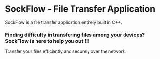 # SockFlow - File Transfer Application
SockFlow is a file transfer application entirely built in C++.
### Finding difficulty in transfering files among your devices? SockFlow is here to help you out !!!
Transfer your files efficiently and securely over the network.
